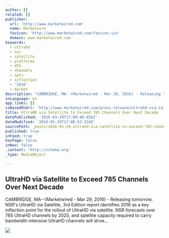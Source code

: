 ```yaml
---
author: []
related: []
publisher:
  url: 'http://www.marketwired.com'
  name: Marketwire
  favicon: 'http://www.marketwired.com/favicon.ico'
  domain: www.marketwired.com
keywords:
  - ultrahd
  - nsr
  - satellite
  - platforms
  - dth
  - channels
  - iptv
  - inflection
  - '2016'
  - market
description: "CAMBRIDGE, MA--(Marketwired - Mar 29, 2016) - Releasing tomorrow, NSR's UltraHD via Satellite, 3rd Edition report identifies 2016 as a key inflection point for the rollout of UltraHD via satellite. NSR forecasts over 785 UltraHD channels by 2025, and satellite capacity required to carry bandwidth intensive UltraHD channels will drive..."
inLanguage: en
app_links: []
isBasedOnUrl: 'http://www.marketwired.com/press-release/ultrahd-via-satellite-to-exceed-785-channels-over-next-decade-2109514.htm'
title: UltraHD via Satellite to Exceed 785 Channels Over Next Decade
datePublished: '2016-03-29T17:09:48.056Z'
dateModified: '2016-03-29T17:08:53.324Z'
sourcePath: _posts/2016-03-29-ultrahd-via-satellite-to-exceed-785-channels-over-next-decad.md
published: true
inFeed: true
hasPage: false
inNav: false
_context: 'http://schema.org'
_type: MediaObject

---
```

<article style=""><h1>UltraHD via Satellite to Exceed 785 Channels Over Next Decade</h1><p>CAMBRIDGE, MA--(Marketwired - Mar 29, 2016) - Releasing tomorrow, NSR's UltraHD via Satellite, 3rd Edition report identifies 2016 as a key inflection point for the rollout of UltraHD via satellite. NSR forecasts over 785 UltraHD channels by 2025, and satellite capacity required to carry bandwidth intensive UltraHD channels will drive...</p><img src="http://media.marketwire.com/attachments/200610/292852_NSR_SMALL.GIF" /></article>